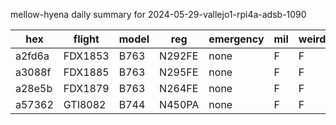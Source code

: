 mellow-hyena daily summary for 2024-05-29-vallejo1-rpi4a-adsb-1090

|hex|flight|model|reg|emergency|mil|weirdo|
|--|--|--|--|--|--|--|
|a2fd6a|FDX1853|B763|N292FE|none|F|F|
|a3088f|FDX1885|B763|N295FE|none|F|F|
|a28e5b|FDX1879|B763|N264FE|none|F|F|
|a57362|GTI8082|B744|N450PA|none|F|F|
